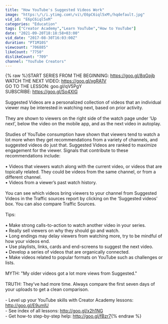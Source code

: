 ```yaml
---
title: "How YouTube's Suggested Videos Work"
image: "https:\/\/i.ytimg.com\/vi\/E6pC6iql5xM\/hqdefault.jpg"
vid_id: "E6pC6iql5xM"
categories: "Education"
tags: ["Creator Academy","Learn YouTube","How to YouTube"]
date: "2021-09-20T18:18:58+03:00"
vid_date: "2017-08-30T16:03:00Z"
duration: "PT1M10S"
viewcount: "706885"
likeCount: "7750"
dislikeCount: "709"
channel: "YouTube Creators"
---
```

{% raw %}START SERIES FROM THE BEGINNING: <a rel="nofollow" target="blank" href="https://goo.gl/8qGpjb">https://goo.gl/8qGpjb</a><br />WATCH THE NEXT VIDEO: <a rel="nofollow" target="blank" href="https://goo.gl/xgRA1V">https://goo.gl/xgRA1V</a><br />GO TO THE LESSON: goo.gl/qV5PgY<br />SUBSCRIBE: <a rel="nofollow" target="blank" href="https://goo.gl/So4XIG">https://goo.gl/So4XIG</a><br /><br />Suggested Videos are a personalized collection of videos that an individual viewer may be interested in watching next, based on prior activity. <br /><br />They are shown to viewers on the right side of the watch page under ‘Up next’, below the video on the mobile app, and as the next video in autoplay.<br /><br />Studies of YouTube consumption have shown that viewers tend to watch a lot more when they get recommendations from a variety of channels, and suggested videos do just that. Suggested Videos are ranked to maximize engagement for the viewer. Signals that contribute to these recommendations include:<br /><br />• Videos that viewers watch along with the current video, or videos that are topically related. They could be videos from the same channel, or from a different channel.<br />• Videos from a viewer’s past watch history.<br /><br />You can see which videos bring viewers to your channel from Suggested Videos in the Traffic sources report by clicking on the ‘Suggested videos’ box. You can also compare Traffic Sources.<br /><br />Tips:<br /><br />• Make strong calls-to-action to watch another video in your series. <br />• Really sell viewers on why they should go and watch.<br />• Long endings may delay viewers from watching more, try to be mindful of how your videos end.<br />• Use playlists, links, cards and end-screens to suggest the next video.<br />• Develop a series of videos that are organically connected.<br />• Make videos related to popular formats on YouTube such as challenges or lists.<br /><br />MYTH: &quot;My older videos got a lot more views from Suggested.&quot;<br /><br />TRUTH: They’ve had more time. Always compare the first seven days of your uploads to get a clean comparison.<br /><br />- Level up your YouTube skills with Creator Academy lessons: <a rel="nofollow" target="blank" href="http://goo.gl/E9umlU">http://goo.gl/E9umlU</a><br />- See index of all lessons: <a rel="nofollow" target="blank" href="http://goo.gl/x2h1NG">http://goo.gl/x2h1NG</a><br />- Get how-to step-by-step help: <a rel="nofollow" target="blank" href="http://goo.gl/fBzr7">http://goo.gl/fBzr7</a>{% endraw %}
